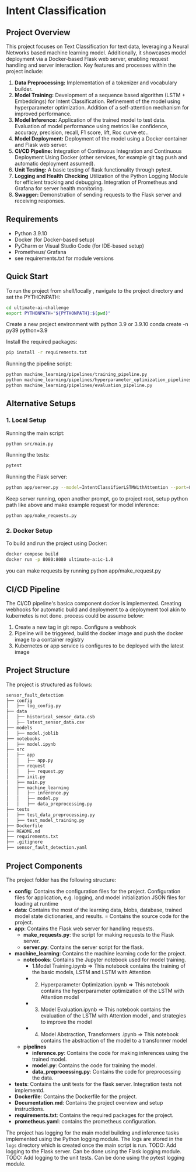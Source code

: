 # Intent Classification

## Project Overview
This project focuses on Text Classification for text data, leveraging a Neural Networks based machine learning model. Additionally, it showcases model deployment via a Docker-based Flask web server, enabling request handling and server interaction. 
Key features and processes within the project include:

1. **Data Preprocessing:** Implementation of a tokenizer and vocabulary builder.
2. **Model Training:** Development of a sequence based algorithm (LSTM + Embeddings) for Intent Classification. Refinement of the model using hyperparameter optimization. Addition of a self-attention mechanism for improved performance.
3. **Model Inference:** Application of the trained model to test data. Evaluation of model performance using metrics like confidence, accuracy, precision, recall, F1 score, lift, Roc curve etc..
4. **Model Deployment:** Deployment of the model using a Docker container and Flask web server.
5. **CI/CD Pipeline:** Integration of Continuous Integration and Continuous Deployment Using Docker (other services, for example git tag push and automatic deployment assumed).
6. **Unit Testing:** A basic testing of flask functionality through pytest.
7. **Logging and Health Checking** Utilization of the Python Logging Module for efficient tracking and debugging. Integration of Prometheus and Grafana for server health monitoring.
8. **Swagger:** Demonstration of sending requests to the Flask server and receiving responses.


## Requirements
- Python 3.9.10
- Docker (for Docker-based setup)
- PyCharm or Visual Studio Code (for IDE-based setup)
- Prometheus/ Grafana
- see requirements.txt for module versions

## Quick Start

To run the project from shell/locally , navigate to the project directory and set the PYTHONPATH:
```bash
cd ultimate-ai-challenge
export PYTHONPATH="${PYTHONPATH}:$(pwd)"
```

Create a new project environment with python 3.9 or 3.9.10
conda create -n py39 python=3.9

Install the required packages:

```bash
pip install -r requirements.txt
```

Running the pipeline script:
```bash
python machine_learning/pipelines/training_pipeline.py
python machine_learning/pipelines/hyperparameter_optimization_pipelines.py
python machine_learning/pipelines/evaluation_pipeline.py
```

## Alternative Setups
### 1. Local Setup

Running the main script:
```bash
python src/main.py
```
Running the tests:
```bash
pytest
```

Running the Flask server:
```bash
python app/server.py --model=IntentClassifierLSTMWithAttention --port=8080
```
Keep server running, open another prompt, go to project root, setup python path like above and make example request for model inference:
```bash
python app/make_requests.py
```

### 2. Docker Setup
To build and run the project using Docker:
```bash
docker compose build
docker run -p 8080:8080 ultimate-a:ic-1.0
```

you can make requests by running python app/make_request.py

## CI/CD Pipeline
The CI/CD pipeline's basica component docker is implemented. Creating webhooks for automatic build and deployment to a deployment tool akin to kubernetes is not done. 
process could be assume below:
1. Create a new tag in git repo. Configure a webhook
2. Pipeline will be triggered, build the docker image and push the docker image to a container registry
3. Kubernetes or app service is configures to be deployed with the latest image



## Project Structure
The project is structured as follows:
```bash
sensor_fault_detection
├── config
│   ├── log_config.py
├── data
│   ├── historical_sensor_data.csb
│   ├── latest_sensor_data.csv
├── models
│   ├── model.joblib
├── notebooks
│   ├── model.ipynb
├── src
│   ├── app
│   │   ├── app.py
│   ├── request
│   │   ├── request.py
│   ├── init.py       
│   ├── main.py
│   ├── machine_learning
│   │   ├── inference.py
│   │   ├── model.py
│   │   ├── data_preprocessing.py
├── tests
│   ├── test_data_preprocessing.py
│   ├── test_model_training.py
├── Dockerfile
├── README.md
├── requirements.txt
├── .gitignore
├── sensor_fault_detection.yaml
```
## Project Components

The project folder has the following structure:
- **config**: Contains the configuration files for the project. Configuration files for application, e.g. logging, and model initialization JSON files for loading at runtime
- **data**: Contains the most of the learning data, blobs, database, trained model state dictionaries, and results.
= Contains the source code for the project.
- **app**: Contains the Flask web server for handling requests.
  - **make_requests.py**: the script for making requests to the Flask server.
  - **server.py**: Contains the server script for the flask.
- **machine_learning**: Contains the machine learning code for the project.
  - **notebooks**: Contains the Jupyter notebook used for model training.
    - 1.Model Training.ipynb => This notebook contains the training of the basic models, LSTM and LSTM with Attention
    - 2. Hyperparameter Optimization.ipynb => This notebook contains the hyperparameter optimization of the LSTM with Attention model 
    - 3. Model Evaluation.ipynb => This notebook contains the evaluation of the LSTM with Attention model , and strategies to improve the model 
    - 4. Model Abstraction, Transformers .ipynb => This notebook contains the abstraction of the model to a transformer model 
  - **pipelines**
    - **inference.py**: Contains the code for making inferences using the trained model.
    - **model.py**: Contains the code for training the model.
    - **data_preprocessing.py**: Contains the code for preprocessing the data.
- **tests**: Contains the unit tests for the flask server. Integration tests not implementd.
- **Dockerfile**: Contains the Dockerfile for the project.
- **Documentation.md**: Contains the project overview and setup instructions.
- **requirements.txt**: Contains the required packages for the project.
- **prometheus.yaml**: contains the prometheus configuration.

The project has logging for the main model building and inference tasks implemented using the Python logging module. The logs are stored in the `logs` directory which is created once the main script is run.
TODO: Add logging to the Flask server. Can be done using the Flask logging module.
TODO: Add logging to the unit tests. Can be done using the pytest logging module.

